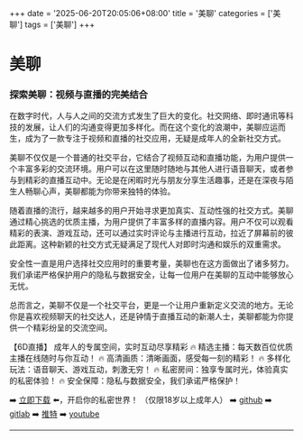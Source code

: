 +++
date = '2025-06-20T20:05:06+08:00'
title = '美聊'
categories = ['美聊']
tags = ['美聊']
+++

# 美聊

### 探索美聊：视频与直播的完美结合

在数字时代，人与人之间的交流方式发生了巨大的变化。社交网络、即时通讯等科技的发展，让人们的沟通变得更加多样化。而在这个变化的浪潮中，美聊应运而生，成为了一款专注于视频和直播的社交应用，无疑是成年人的全新社交方式。

美聊不仅仅是一个普通的社交平台，它结合了视频互动和直播功能，为用户提供一个丰富多彩的交流环境。用户可以在这里随时随地与其他人进行语音聊天，或者参与到精彩的直播互动中。无论是在闲暇时光与朋友分享生活趣事，还是在深夜与陌生人畅聊心声，美聊都能为你带来独特的体验。

随着直播的流行，越来越多的用户开始寻求更加真实、互动性强的社交方式。美聊通过精心挑选的优质主播，为用户提供了丰富多样的直播内容。用户不仅可以观看精彩的表演、游戏互动，还可以通过实时评论与主播进行互动，拉近了屏幕前的彼此距离。这种新颖的社交方式无疑满足了现代人对即时沟通和娱乐的双重需求。

安全性一直是用户选择社交应用时的重要考量，美聊也在这方面做出了诸多努力。我们承诺严格保护用户的隐私与数据安全，让每一位用户在美聊的互动中能够放心无忧。

总而言之，美聊不仅是一个社交平台，更是一个让用户重新定义交流的地方。无论你是喜欢视频聊天的社交达人，还是钟情于直播互动的新潮人士，美聊都能为你提供一个精彩纷呈的交流空间。

【6D直播】
成年人的专属空间，实时互动尽享精彩
🔥 精选主播：每天数百位优质主播在线随时与你互动！
🔥 高清画质：清晰画面，感受每一刻的精彩！
🔥 多样化玩法：语音聊天、游戏互动，刺激无穷！
🔥 私密房间：独享专属时光，体验真实的私密体验！
🔥 安全保障：隐私与数据安全，我们承诺严格保护！

➡️ [立即下载](https://down123.s3.ap-east-1.amazonaws.com/down/down.html?channelCode=blog) ⬅️，开启你的私密世界！
（仅限18岁以上成年人）
➡️ [github](https://aldult-live.github.io/)
➡️ [gitlab](https://seo-09598d.gitlab.io/)
➡️ [推特](https://x.com/wegame33)
➡️ [youtube](https://www.youtube.com/@6Dlive)

---
